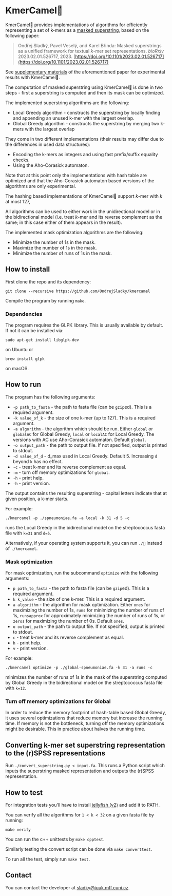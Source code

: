 # KmerCamel🐫
KmerCamel🐫 provides implementations of algorithms for efficiently representing a set of k-mers as a [masked superstring](https://doi.org/10.1101/2023.02.01.526717), based on the following paper:

> Ondřej Sladký, Pavel Veselý, and Karel Břinda: Masked superstrings as a unified framework for textual *k*-mer set representations. *bioRxiv* 2023.02.01.526717, 2023.
[https://doi.org/10.1101/2023.02.01.526717](https://doi.org/10.1101/2023.02.01.526717)

See [supplementary materials](https://github.com/karel-brinda/masked-superstrings-supplement) of the aforementioned paper for experimental results with KmerCamel🐫.

The computation of masked superstring using KmerCamel🐫 is done in two steps -
first a superstring is computed and then its mask can be optimized.

The implemented superstring algorithms are the following:
- Local Greedy algorithm	 - constructs the superstring by locally finding and appending an unused k-mer with the largest overlap.
- Global Greedy algorithm - constructs the superstring by merging two k-mers with the largest overlap

They come in two different implementations (their results may differ due to the differences in used data structures):
- Encoding the k-mers as integers and using fast prefix/suffix equality checks.
- Using the Aho-Corasick automaton.

Note that at this point only the implementations with hash table are optimized and that the Aho-Corasick automaton
based versions of the algorithms are only experimental.

The hashing based implementations of KmerCamel🐫 support $k$-mer with $k$ at most 127,

All algorithms can be used to either work in the unidirectional model or in the bidirectional model
(i.e. treat $k$-mer and its reverse complement as the same; in this case either of them appears in the result).

The implemented mask optimization algorithms are the following:
- Minimize the number of 1s in the mask.
- Maximize the number of 1s in the mask.
- Minimize the number of runs of 1s in the mask.

## How to install

First clone the repo and its dependency:

```
git clone --recursive https://github.com/OndrejSladky/kmercamel
```

Compile the program by running `make`.


### Dependencies

The program requires the GLPK library. This is usually available by default. If not it can be installed via:

```
sudo apt-get install libglpk-dev
```

on Ubuntu or

```
brew install glpk
```

on macOS.

## How to run

The program has the following arguments:

- `-p path_to_fasta` - the path to fasta file (can be `gzip`ed). This is a required argument.
- `-k value_of_k` - the size of one k-mer (up to 127). This is a required argument.
- `-a algorithm` - the algorithm which should be run. Either `global` or `globalAC` for Global Greedy, `local` or `localAC` for Local Greedy.
The versions with AC use Aho-Corasick automaton. Default `global`.
- `-o output_path` - the path to output file. If not specified, output is printed to stdout.
- `-d value_of_d` - d_max used in Local Greedy. Default 5. Increasing `d` beyond `k` has no effect.
- `-c` - treat k-mer and its reverse complement as equal.
- `-m` - turn off memory optimizations for `global`.
- `-h` - print help.
- `-h` - print version.


The output contains the resulting superstring - capital letters indicate that at given position, a k-mer starts.

For example:

```
./kmercamel -p ./spneumoniae.fa -a local -k 31 -d 5 -c
```

runs the Local Greedy in the bidirectional model on the streptococcus fasta file with `k=31` and `d=5`.

Alternatively, if your operating system supports it, you can run `./🐫` instead of `./kmercamel`.

### Mask optimization

For mask optimization, run the subcommand `optimize` with the following arguments:

- `p path_to_fasta` - the path to fasta file (can be `gzip`ed). This is a required argument.
- `k k_value` - the size of one k-mer. This is a required argument.
- `a algorithm` - the algorithm for mask optimization. Either `ones` for maximizing the number of 1s, `runs` for minimizing the number of runs of 1s, `runsapprox` for approximately minimizing the number of runs of 1s, or `zeros` for maximizing the number of 0s. Default `ones`.
- `o output_path` - the path to output file. If not specified, output is printed to stdout.
- `c` - treat k-mer and its reverse complement as equal.
- `h` - print help.
- `v` - print version.

For example:

```
./kmercamel optimize -p ./global-spneumoniae.fa -k 31 -a runs -c
```

minimizes the number of runs of 1s in the mask of the superstring computed by Global Greedy in the bidirectional model on the streptococcus fasta file with `k=12`.

### Turn off memory optimizations for Global

In order to reduce the memory footprint of hash-table based Global Greedy,
it uses several optimizations that reduce memory but increase the running time.
If memory is not the bottleneck, turning off the memory optimizations might be desirable.
This in practice about halves the running time.


## Converting k-mer set superstring representation to the (r)SPSS representations

Run `./convert_superstring.py < input.fa`. This runs a Python script which inputs the superstring masked representation and outputs the (r)SPSS representation.

## How to test


For integration tests you'll have to install [jellyfish (v2)](https://github.com/gmarcais/Jellyfish)
and add it to PATH.

You can verify all the algorithms for `1 < k < 32` on a given fasta file by running:

```
make verify
```

You can run the c++ unittests by `make cpptest`.

Similarly testing the convert script can be done via `make converttest`.

To run all the test, simply run `make test`.

## Contact

You can contact the developer at [sladky@iuuk.mff.cuni.cz](mailto:sladky@iuuk.mff.cuni.cz).

